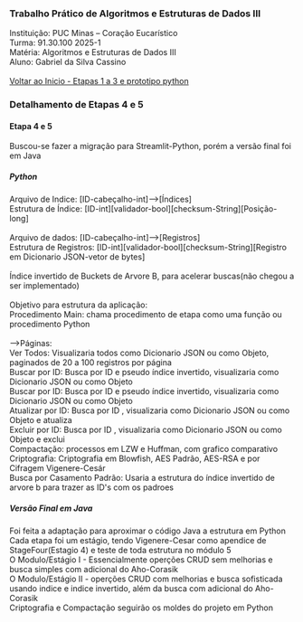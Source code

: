 ### Trabalho Prático de Algoritmos e Estruturas de Dados III 
Instituição: PUC Minas – Coração Eucarístico
<br>Turma: 91.30.100 2025-1
<br>Matéria: Algoritmos e Estruturas de Dados III 
<br>Aluno: Gabriel da Silva Cassino 
<br>
<br>[Voltar ao Inicio - Etapas 1 a 3 e prototipo python](https://github.com/kasshinokun/Q1_Q2_2025_Public/blob/main/Aulas_AED3/)
### Detalhamento de Etapas 4 e 5
#### Etapa 4 e 5
Buscou-se fazer a migração para Streamlit-Python, porém a versão final foi em Java
##### Python
Arquivo de Indice: [ID-cabeçalho-int]-->[Índices]
<br>Estrutura de Índice: [ID-int][validador-bool][checksum-String][Posição-long]
<br><br>Arquivo de dados: [ID-cabeçalho-int]-->[Registros]
<br>Estrutura de Registros: [ID-int][validador-bool][checksum-String][Registro em Dicionario JSON-vetor de bytes]
<br>
<br>Índice invertido de Buckets de Arvore B, para acelerar buscas(não chegou a ser implementado)
<br>
<br>Objetivo para estrutura da aplicação:
<br>Procedimento Main: chama procedimento de etapa como uma função ou procedimento Python
<br><br>-->Páginas:
<br>Ver Todos: Visualizaria todos como Dicionario JSON ou como Objeto, paginados de 20 a 100 registros por página
<br>Buscar por ID: Busca por ID e pseudo índice invertido, visualizaria como Dicionario JSON ou como Objeto
<br>Buscar por ID: Busca por ID e pseudo índice invertido, visualizaria como Dicionario JSON ou como Objeto
<br>Atualizar por ID: Busca por ID , visualizaria como Dicionario JSON ou como Objeto e atualiza
<br>Excluir por ID: Busca por ID , visualizaria como Dicionario JSON ou como Objeto e exclui
<br>Compactação: processos em LZW e Huffman, com grafico comparativo
<br>Criptografia: Criptografia em Blowfish, AES Padrão, AES-RSA e por Cifragem Vigenere-Cesár
<br>Busca por Casamento Padrão: Usaria a estrutura do índice invertido de arvore b para trazer as ID's com os padroes
##### Versão Final em Java
Foi feita a adaptação para aproximar o código Java a estrutura em Python
<br>Cada etapa foi um estágio, tendo Vigenere-Cesar como apendice de StageFour(Estagio 4) e teste de toda estrutura no módulo 5
<br>O Modulo/Estágio I - Essencialmente operções CRUD sem melhorias e busca simples com adicional do Aho-Corasik
<br>O Modulo/Estágio II - operções CRUD com melhorias e busca sofisticada usando indice e indice invertido, além da busca com adicional do Aho-Corasik
<br>Criptografia e Compactação seguirão os moldes do projeto em Python

